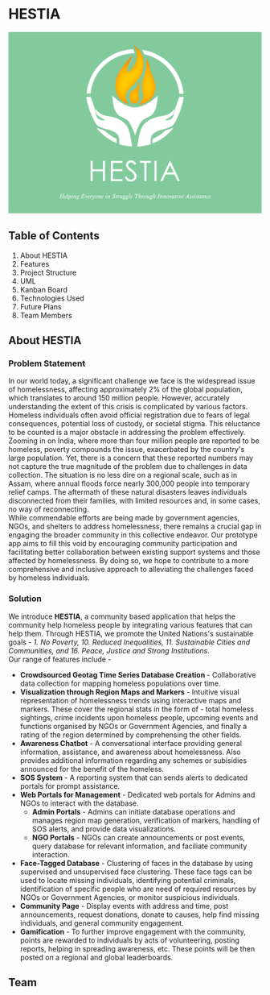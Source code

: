 # HESTIA

![HESTIA COVER IMAGE](./assets/cover_image.jpg)

## Table of Contents
1. About HESTIA
2. Features
3. Project Structure
4. UML
5. Kanban Board
6. Technologies Used
7. Future Plans
8. Team Members

## About HESTIA

### Problem Statement


In our world today, a significant challenge we face is the widespread issue of homelessness, affecting approximately 2% of the global population, which translates to around 150 million people. However, accurately understanding the extent of this crisis is complicated by various factors. Homeless individuals often avoid official registration due to fears of legal consequences, potential loss of custody, or societal stigma. This reluctance to be counted is a major obstacle in addressing the problem effectively.\
Zooming in on India, where more than four million people are reported to be homeless, poverty compounds the issue, exacerbated by the country's large population. Yet, there is a concern that these reported numbers may not capture the true magnitude of the problem due to challenges in data collection. The situation is no less dire on a regional scale, such as in Assam, where annual floods force nearly 300,000 people into temporary relief camps. The aftermath of these natural disasters leaves individuals disconnected from their families, with limited resources and, in some cases, no way of reconnecting.\
While commendable efforts are being made by government agencies, NGOs, and shelters to address homelessness, there remains a crucial gap in engaging the broader community in this collective endeavor. Our prototype app aims to fill this void by encouraging community participation and facilitating better collaboration between existing support systems and those affected by homelessness. By doing so, we hope to contribute to a more comprehensive and inclusive approach to alleviating the challenges faced by homeless individuals.

### Solution

We introduce **HESTIA**, a community based application that helps the community help homeless people by integrating various features that can help them.
Through HESTIA, we promote the United Nations's sustainable goals - _1. No Poverty, 10. Reduced Inequalities, 11. Sustainable Cities and Communities, and 16. Peace, Justice and Strong Institutions_. \
Our range of features include -
* **Crowdsourced Geotag Time Series Database Creation** - Collaborative data collection for mapping homeless populations over time.
* **Visualization through Region Maps and Markers** - Intuitive visual representation of homelessness trends using interactive maps and markers. These cover the regional stats in the form of -  total homeless sightings, crime incidents upon homeless people, upcoming events and functions organised by NGOs or Government Agencies, and finally a rating of the region determined by comprehensing the other fields.
* **Awareness Chatbot** - A conversational interface providing general information, assistance, and awareness about homelessness. Also provides additional information regarding any schemes or subisidies announced for the benefit of the homeless.
* **SOS System** - A reporting system that can sends alerts to dedicated portals for prompt assistance.
* **Web Portals for Management** - Dedicated web portals for Admins and NGOs to interact with the database.
  * **Admin Portals** - Admins can initiate database operations and manages region map generation, verification of markers, handling of SOS alerts, and provide data visualizations.
  * **NGO Portals** - NGOs can create announcements or post events, query database for relevant information, and faciliate community interaction.
* **Face-Tagged Database** - Clustering of faces in the database by using supervised and unsupervised face clustering. These face tags can be used to locate missing individuals, identifying potential criminals, identification of specific people who are need of required resources by NGOs or Government Agencies, or monitor suspicious individuals.
* **Community Page** - Display events with address and time, post announcements, request donations, donate to causes, help find missing individuals, and general community engagement.
* **Gamification** - To further improve engagement with the community, points are rewarded to individuals by acts of volunteering, posting reports, helping in spreading awareness, etc. These points will be then posted on a regional and global leaderboards.



## Team
<div></div>